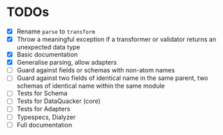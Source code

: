 # TODOs
- [x] Rename `parse` to `transform`
- [x] Throw a meaningful exception if a transformer or validator returns an unexpected data type
- [x] Basic documentation
- [x] Generalise parsing, allow adapters
- [ ] Guard against fields or schemas with non-atom names
- [ ] Guard against two fields of identical name in the same parent, two schemas of identical name within the same module
- [ ] Tests for Schema
- [ ] Tests for DataQuacker (core)
- [ ] Tests for Adapters
- [ ] Typespecs, Dialyzer
- [ ] Full documentation
